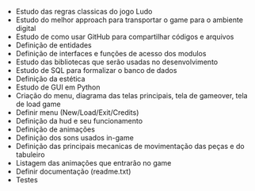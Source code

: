 * Estudo das regras classicas do jogo Ludo
* Estudo do melhor approach para transportar o game para o ambiente digital
* Estudo de como usar GitHub para compartilhar códigos e arquivos
* Definição de entidades
* Definição de interfaces e funções de acesso dos modulos
* Estudo das bibliotecas que serão usadas no desenvolvimento
* Estudo de SQL para formalizar o banco de dados
* Definição da estética
* Estudo de GUI em Python
* Criação do menu, diagrama das telas principais, tela de gameover, tela de load game
* Definir menu (New/Load/Exit/Credits)
* Definição da hud e seu funcionamento
* Definição de animações
* Definição dos sons usados in-game
* Definição das principais mecanicas de movimentação das peças e do tabuleiro
* Listagem das animações que entrarão no game
* Definir documentação (readme.txt)
* Testes
